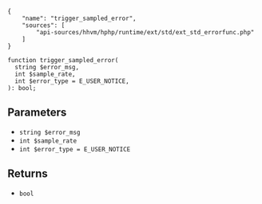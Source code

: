 ``` yamlmeta
{
    "name": "trigger_sampled_error",
    "sources": [
        "api-sources/hhvm/hphp/runtime/ext/std/ext_std_errorfunc.php"
    ]
}
```




``` Hack
function trigger_sampled_error(
  string $error_msg,
  int $sample_rate,
  int $error_type = E_USER_NOTICE,
): bool;
```




## Parameters




+ ` string $error_msg `
+ ` int $sample_rate `
+ ` int $error_type = E_USER_NOTICE `




## Returns




* ` bool `
<!-- HHAPIDOC -->
